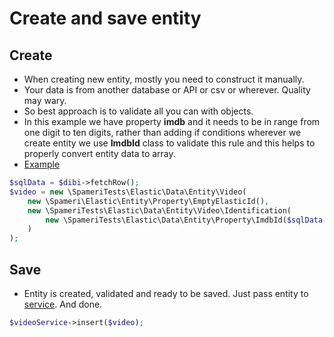 # Create and save entity

## Create
- When creating new entity, mostly you need to construct it manually.
- Your data is from another database or API or csv or wherever. Quality may wary.
- So best approach is to validate all you can with objects.
- In this example we have property **imdb** and it needs to be in range from one digit to ten digits, rather than adding 
if conditions wherever we create entity we use **ImdbId** class to validate this rule and this helps to properly convert 
entity data to array.
- [Example](../tests/SpameriTests/Model/Insert.phpt#L16)
```php
$sqlData = $dibi->fetchRow();
$video = new \SpameriTests\Elastic\Data\Entity\Video(
	new \Spameri\Elastic\Entity\Property\EmptyElasticId(),
	new \SpameriTests\Elastic\Data\Entity\Video\Identification(
		new \SpameriTests\Elastic\Data\Entity\Property\ImdbId($sqlData['imdb'])
	)
);
```

## Save 
- Entity is created, validated and ready to be saved. Just pass entity to [service](12_entity_service.md). And done.
```php
$videoService->insert($video);
```
